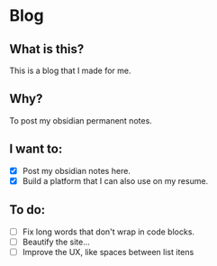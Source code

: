 # Blog

## What is this?
This is a blog that I made for me.

## Why?
To post my obsidian permanent notes.

## I want to:
- [x] Post my obsidian notes here.
- [x] Build a platform that I can also use on my resume.

## To do:
- [ ] Fix long words that don't wrap in code blocks.
- [ ] Beautify the site...
- [ ] Improve the UX, like spaces between list itens